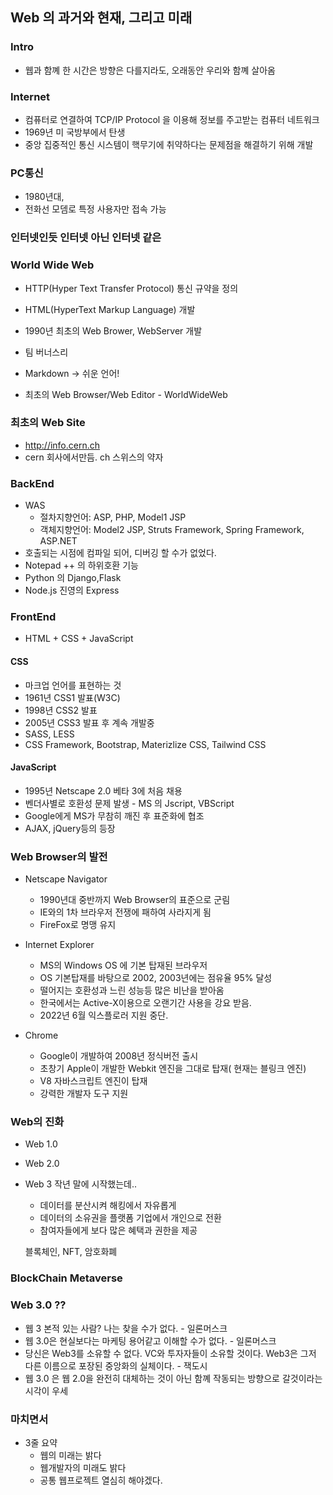 ## Web 의 과거와 현재, 그리고 미래

### Intro
+ 웹과 함꼐 한 시간은 방향은 다를지라도, 오래동안 우리와 함꼐 살아옴


### Internet
+ 컴퓨터로 연결하여 TCP/IP Protocol 을 이용해 정보를 주고받는 컴퓨터 네트워크
+ 1969년 미 국방부에서 탄생
+ 중앙 집중적인 통신 시스템이 핵무기에 취약하다는 문제점을 해결하기 위해 개발

### PC통신
+ 1980년대,
+ 전화선 모뎀로 특정 사용자만 접속 가능

### 인터넷인듯 인터넷 아닌 인터넷 같은


### World Wide Web
+ HTTP(Hyper Text Transfer Protocol) 통신 규약을 정의
+ HTML(HyperText Markup Language) 개발
+ 1990년 최초의 Web Brower, WebServer 개발 
+ 팀 버너스리

+ Markdown -> 쉬운 언어!

+ 최초의 Web Browser/Web Editor - WorldWideWeb


### 최초의 Web Site
+ http://info.cern.ch 
+ cern 회사에서만듬. ch 스위스의 약자

### BackEnd
+ WAS
	+ 절차지향언어: ASP, PHP, Model1 JSP
	+ 객체지향언어: Model2 JSP, Struts Framework, Spring Framework, ASP.NET
+ 호출되는 시점에 컴파일 되어, 디버깅 할 수가 없었다.
+ Notepad ++ 의 하위호환 기능
+ Python 의 Django,Flask
+ Node.js 진영의 Express


### FrontEnd
+ HTML + CSS + JavaScript

#### CSS
+ 마크업 언어를 표현하는 것
+ 1961년 CSS1 발표(W3C)
+ 1998년 CSS2 발표
+ 2005년 CSS3 발표 후 계속 개발중
+ SASS, LESS
+ CSS Framework, Bootstrap, Materizlize CSS, Tailwind CSS

#### JavaScript
+ 1995년 Netscape 2.0 베타 3에 처음 채용
+ 벤더사별로 호환성 문제 발생 - MS 의 Jscript, VBScript
+ Google에게 MS가 무참히 깨진 후 표준화에 협조
+ AJAX, jQuery등의 등장

### Web Browser의 발전
+ Netscape Navigator
	+ 1990년대 중반까지 Web Browser의 표준으로 군림
	+ IE와의 1차 브라우저 전쟁에 패하여 사라지게 됨
	+ FireFox로 명맹 유지

+ Internet Explorer
	+ MS의 Windows OS 에 기본 탑재된 브라우저
	+ OS 기본탑재를 바탕으로 2002, 2003년에는 점유율 95% 달성
	+ 떨어지는 호환성과 느린 성능등 많은 비난을 받아옴
	+ 한국에서는 Active-X이용으로 오랜기간 사용을 강요 받음.
	+ 2022년 6월 익스플로러 지원 중단.

+ Chrome
	+ Google이 개발하여 2008년 정식버전 출시
	+ 초창기 Apple이 개발한 Webkit 엔진을 그대로 탑재( 현재는 블링크 엔진)
	+ V8 자바스크립트 엔진이 탑재
	+ 강력한 개발자 도구 지원



### Web의 진화
+ Web 1.0
+ Web 2.0
+ Web 3 작년 말에 시작했는데.. 	
	+ 데이터를 분산시켜 해킹에서 자유롭게
	+ 데이터의 소유권을 플랫폼 기업에서 개인으로 전환
	+ 참여자들에게 보다 많은 혜택과 권한을 제공

	블록체인, NFT, 암호화폐

### BlockChain Metaverse


### Web 3.0 ??
+ 웹 3 본적 있는 사람? 나는 찾을 수가 없다. - 일론머스크
+ 웹 3.0은 현실보다는 마케팅 용어같고 이해할 수가 없다. - 일론머스크
+ 당신은 Web3를 소유할 수 없다. VC와 투자자들이 소유할 것이다. 
	Web3은 그저 다른 이름으로 포장된 중앙화의 실체이다. - 잭도시
+ 웹 3.0 은 웹 2.0을 완전히 대체하는 것이 아닌 함꼐 작동되는 방향으로 갈것이라는 시각이 우세


### 마치면서
+ 3줄 요약
	+ 웹의 미래는 밝다
	+ 웹개발자의 미래도 밝다
	+ 공통 웹프로젝트 열심히 해야겠다.

                                    